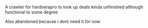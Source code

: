 A crawler for hardverapro to look up deals
kinda unfinished although functional to some degree

Also abandoned because i dont need it for now
